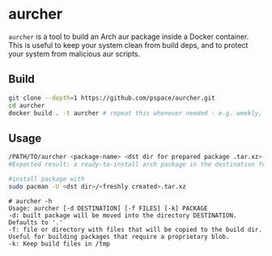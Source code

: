 aurcher
=======

`aurcher` is a tool to build an Arch aur package inside a Docker container.
This is useful to keep your system clean from build deps, and to protect your system from malicious aur scripts.

## Build
```bash
git clone --depth=1 https://github.com/pspace/aurcher.git 
cd aurcher
docker build . -t aurcher # repeat this whenever needed - e.g. weekly, or when the build process fails due to unavailable build dependencies
```

## Usage
```bash
/PATH/TO/aurcher <package-name> <dst dir for prepared package .tar.xz>
#Expected result: a ready-to-install arch package in the destination folder

#install package with
sudo pacman -U <dst dir>/<freshly created>.tar.xz
```
```shell
# aurcher -h                          
Usage: aurcher [-d DESTINATION] [-f FILES] [-k] PACKAGE
-d: built package will be moved into the directory DESTINATION. Defaults to '.'
-f: file or directory with files that will be copied to the build dir. Useful for building packages that require a proprietary blob. 
-k: Keep build files in /tmp
```
